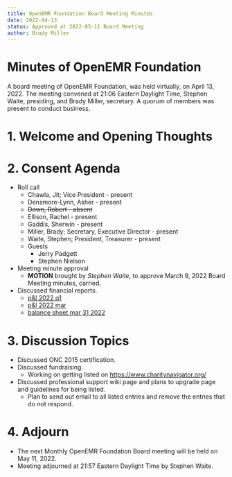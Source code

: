 ```yaml
---
title: OpenEMR Foundation Board Meeting Minutes
date: 2022-04-13
status: Approved at 2022-05-11 Board Meeting
author: Brady Miller
---
```


# Minutes of OpenEMR Foundation

A board meeting of OpenEMR Foundation, was held virtually, on April 13, 2022. The meeting
convened at 21:06 Eastern Daylight Time, Stephen Waite, presiding, and Brady Miller, secretary.
A quorum of members was present to conduct business.

# 1. Welcome and Opening Thoughts

# 2. Consent Agenda
  - Roll call
    - Chawla, Jit; Vice President - present
    - Densmore-Lynn, Asher - present
    - ~~Down, Robert - absent~~
    - Ellison, Rachel - present
    - Gaddis, Sherwin - present
    - Miller, Brady; Secretary, Executive Director - present
    - Waite, Stephen; President, Treasurer - present
    - Guests
      - Jerry Padgett
      - Stephen Nielson
  - Meeting minute approval
    - **MOTION** brought by _Stephen Waite_, to approve March 9, 2022 Board Meeting minutes, carried.
  - Discussed financial reports.
    - [p&l 2022 q1](https://community.open-emr.org/uploads/short-url/vCQZwsz5ysOU4iwQdXL74gHQvBN.pdf)
    - [p&l 2022 mar](https://community.open-emr.org/uploads/short-url/cIu5Yji6MfNfcLtlE4fAueXxO2g.pdf)
    - [balance sheet mar 31 2022](https://community.open-emr.org/uploads/short-url/tH57g3oTThAdJ9q9HjMGjNcLOTK.pdf)

# 3. Discussion Topics
  - Discussed ONC 2015 certification.
  - Discussed fundraising.
    - Working on getting listed on https://www.charitynavigator.org/
  - Discussed professional support wiki page and plans to upgrade page and guidelines for being listed.
    - Plan to send out email to all listed entries and remove the entries that do not respond.

# 4. Adjourn
  - The next Monthly OpenEMR Foundation Board meeting will be held on May 11, 2022.
  - Meeting adjourned at 21:57 Eastern Daylight Time by Stephen Waite.
